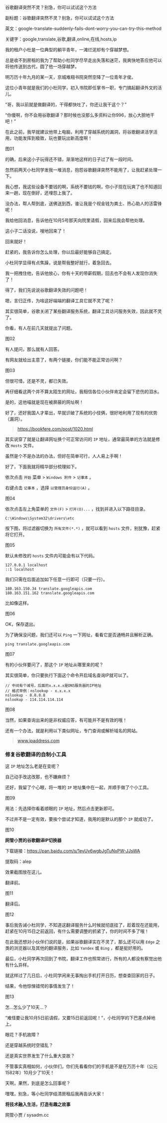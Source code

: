 谷歌翻译突然不灵？别急，你可以试试这个方法

副标题：谷歌翻译突然不灵？别急，你可以试试这个方法

英文：google-translate-suddenly-fails-dont-worry-you-can-try-this-method

关键字：google,translate,谷歌,翻译,online,在线,hosts,ip



我的租户小杜是一位典型的躺平青年，一滩烂泥却有个穿越梦想。

总是收不到房租的我为了帮助小杜同学尽早走出失落和迷茫，我爽快地答应他可以将他传送到古代，圆了他一场穿越梦。



明万历十年九月的某一天，京城难翔书院突然空降了一位青年才俊。

这位小青年就是我们的小杜同学，初入书院即任掌书一职，专门搞起翻译外文的活儿。

“哥，我以前就是做翻译的，干得都快吐了，你还让我干这个？”

“你傻啊，你不会用谷歌翻译？那时候也没那么多资料让你996，放心大胆地干吧！”

在此之前，我早就建议他带上电脑，利用了穿越系统的漏洞，将谷歌翻译活学活用，功能发挥到极致，玩也要玩出新高度啊！

图01



的确，后来这小子玩得还不错，渐渐地这样的日子过了有一段时间。

忽然前两天小杜同学发我一堆消息，抱怨谷歌翻译突然不能用了，让我赶紧处理一下。

我心想，我这些设备不要钱的啊，系统不要钱的啊，你小子现在玩爽了也不知道回来一趟，现在倒好，还埋怨上我了。

没办法，帮人帮到底，送佛送到西，谁让我是个视金钱为粪土、热心助人的活雷锋呢！



我给他回消息，告诉他在10月5号那天向院里请假，回来后我会帮他处理。

这小子二话没说，嗖地回来了！



回来就好！

赶紧的，我告诉你怎么处理，你以后最好能够自己搞定。

小杜同学显得有点焦躁，说是帮我整好就行，着急回去。

我一把拽住他，告诉他放心，你有十天的带薪假期，回去也不会有人发现你消失了！

得了，我们先说说谷歌翻译失效的问题吧！



嗯，言归正传，为啥这好端端的翻译工具它就不灵了呢？

其实很简单，谷歌关闭了某些翻译服务系统，翻译工具访问服务失效，因此就不灵了。

你看，有人在前几天就提出了问题。

图02



有人提问，那么就有人回答。

有网友就给出主意了，有两个链接，你们能不能正常访问啊？

图03



但很可惜，还是不灵，都已失效。

再仔细看这两个并不算太陌生的网址，我相信各位小伙伴肯定会留下悲伤的泪水。

是的，这他喵就是现在被屏蔽的网址啊！



好了，还好我国人才辈出，早就识破了系统的小伎俩，很好地利用了现有的优势（漏洞）。

> https://bookfere.com/post/1020.html



其实说穿了就是让翻译网址换个可正常访问的 `IP` 地址，通常最简单的方法就是修改 `Hosts` 文件。

虽然是个不是办法的办法，但好在简单可行，人人易上手啊！

好了，下面我就将精华部分梳理如下。



依次点击 `开始` 菜单 > `Windows 附件` > `记事本` 。

右键点击 `记事本` ，选择 `以管理员身份运行(A)` 。

图04



依次点击左上角菜单的 `文件(F)` > `打开(O)...` ，找到并进入以下路径目录。

```
C:\Windows\System32\drivers\etc
```



按下图，将过滤器切换为 `所有文件(*.*)` ，就可以看到 `hosts` 文件，别犹豫，赶紧将它打开。

图05



默认未修改的 `hosts` 文件内可能会有以下代码。

```
127.0.0.1 localhost
::1 localhost
```



我们只需在后面追加如下任意一行即可（只要一行）。

```
180.163.150.34 translate.googleapis.com
180.163.151.162 translate.googleapis.com
```



比如像这样。

图06



OK，保存退出。



为了确保没问题，我们还可以 `Ping` 一下网址，看看它是否通畅并且解析正确。

```
ping translate.googleapis.com
```

图07



有的小伙伴要问了，那这个 `IP` 地址从哪里来的呢？

其实很简单，你只要执行下面这个命令开启域名查询IP就可以了。

```
// 中间有个减号，后面的x.x.x.x是DNS服务器的IP地址
// 格式举例：nslookup - x.x.x.x
nslookup - 8.8.8.8
nslookup - 114.114.114.114
```

图08



当然，如果查询出来的是非权威应答，有可能并不是有效的哦！



还有一个办法，就是利用以下类似网址，专门查询或解析域名的网站。

> www.ipaddress.com



### 修复谷歌翻译的自制小工具

这 `IP` 地址怎么老是在变呢？

自己动手改这改那，也不嫌麻烦？

还好，我留了个心眼，将一堆的 `IP` 地址集中在一起，并顺手做了个小工具。

图09



用法：先选择你看着顺眼的 `IP` 地址，然后点击更新即可。

不过并不是一定有效，要挨个尝试才知道，我用的是默认的那个 `IP` 就成功了。

图10



**网管小贾的谷歌翻译IP切换器**

下载链接：https://pan.baidu.com/s/1eyUv6wgbJgTuNxPW-JJsWA

提取码：alep





效果截图放在这儿。

翻译前。

图11



翻译后。

图12





事后我告诫小杜同学，不知道这翻译服务什么时候就彻底挂了，趁着现在还能用，赶紧在10月15日之前返回，有什么需要调整的抓紧了，你的时间不多了哦！

在此我还想对小伙伴们说的是，如果谷歌翻译实在不灵了，那么还可以用 `Edge` 之类的浏览器以及其他的翻译服务，比如 `Yandex` 或 `Bing` ，都是挺好用的。



最后，小杜同学再次回到了书院，翻译工作也照常进行，所有的人都没有察觉出他有什么异样。

就这样过了几日后，小杜同学闲来无事掏出手机打开日历，想查查回家的日子。

结果，令他惊悚错愕的事情发生了！

图13



怎...怎么少了10天...？

“难怪要让我10月5日前请假，又要15日前返回呢！”，小杜同学的下巴差点掉地上。

眼花？手机故障？

还是穿越系统时空错乱？

还是真实世界发生了什么重大变故？

不管事实真相如何，小伙伴们，你们先看看你们的手机是不是在万历十年（公元1582年）10月少了10天！

天啊，果然，到底是怎么回事呢？

嘿嘿，别急，等小杜同学结清房租后我再告诉大家！



**将技术融入生活，打造有趣之故事**

网管小贾 / sysadm.cc



















